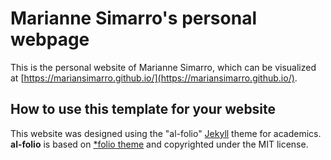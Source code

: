 # Marianne Simarro's personal webpage

This is the personal website of Marianne Simarro, which can be visualized at [https://mariansimarro.github.io/](https://mariansimarro.github.io/).

## How to use this template for your website

This website was designed using the "al-folio" [Jekyll](https://jekyllrb.com/) theme for academics.
**al-folio** is based on [\*folio theme](https://github.com/bogoli/-folio) and copyrighted under the MIT license.
